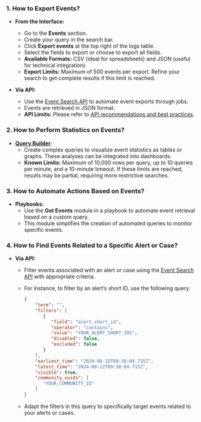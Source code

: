 ### 1. **How to Export Events?**

- **From the Interface:**
    - Go to the **Events** section.
    - Create your query in the search bar.
    - Click **Export events** at the top right of the logs table.
    - Select the fields to export or choose to export all fields.
    - **Available Formats:** CSV (ideal for spreadsheets) and JSON (useful for technical integration).
    - **Export Limits:** Maximum of 500 events per export. Refine your search to get complete results if this limit is reached.

- **Via API:**
    - Use the [Event Search API](/xdr/develop/rest_api/configuration.md) to automate event exports through jobs.
    - Events are retrieved in JSON format.
    - **API Limits:** Please refer to [API recommendations and best practices](/xdr/FAQ.md#4-recommendations-and-best-practices).


### 2. **How to Perform Statistics on Events?**

- [**Query Builder**](/xdr/features/investigate/query_builder.md):
    - Create complex queries to visualize event statistics as tables or graphs. These analyses can be integrated into dashboards.
    - **Known Limits:** Maximum of 10,000 rows per query, up to 10 queries per minute, and a 10-minute timeout. If these limits are reached, results may be partial, requiring more restrictive searches.


### 3. **How to Automate Actions Based on Events?**

- **Playbooks:**
    - Use the **Get Events** module in a playbook to automate event retrieval based on a custom query.
    - This module simplifies the creation of automated queries to monitor specific events.
    

### 4. **How to Find Events Related to a Specific Alert or Case?**

- **Via API:**
    - Filter events associated with an alert or case using the [Event Search API](/xdr/develop/rest_api/configuration.md) with appropriate criteria.
    - For instance, to filter by an alert’s short ID, use the following query:
        
        ```json
        {
            "term": "",
            "filters": [
               {
                  "field": "alert_short_id",
                  "operator": "contains",
                  "value": "YOUR_ALERT_SHORT_IDS",
                  "disabled": false,
                  "excluded": false
               }
            ],
            "earliest_time": "2024-08-15T09:38:04.715Z",
            "latest_time": "2024-08-22T09:38:04.715Z",
            "visible": true,
            "community_uuids": [
               "YOUR_COMMUNITY_ID"
            ]
        }
        ```
        
    - Adapt the filters in this query to specifically target events related to your alerts or cases.

